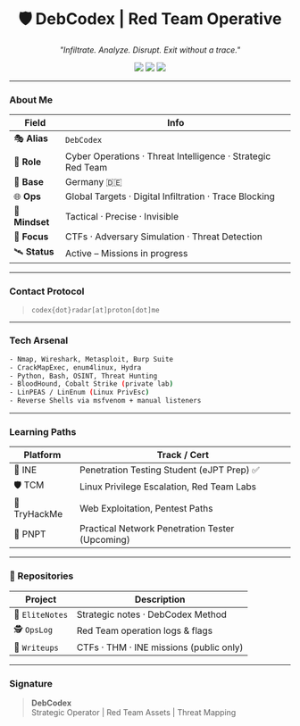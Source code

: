 <h1 align="center">🛡️ DebCodex | Red Team Operative</h1>

<p align="center"><i>"Infiltrate. Analyze. Disrupt. Exit without a trace."</i></p>

<p align="center">
  <img src="https://img.shields.io/badge/Red%20Team-Active-critical?style=for-the-badge&logo=tryhackme&logoColor=white" />
  <img src="https://img.shields.io/badge/eJPT-Training-green?style=for-the-badge&logo=ine" />
  <img src="https://img.shields.io/badge/Germany%20Base-🌍-lightgrey?style=for-the-badge" />
</p>

---

### About Me

| Field | Info |
|-------|------|
| 🎭 **Alias** | `DebCodex` |
| 🎯 **Role** | Cyber Operations · Threat Intelligence · Strategic Red Team |
| 📍 **Base** | Germany 🇩🇪 |
| 🌐 **Ops** | Global Targets · Digital Infiltration · Trace Blocking |
| 🧠 **Mindset** | Tactical · Precise · Invisible |
| 🧬 **Focus** | CTFs · Adversary Simulation · Threat Detection |
| 🛰️ **Status** | Active – Missions in progress |


---


### Contact Protocol

> `codex{dot}radar[at]proton[dot]me`


---


### Tech Arsenal

```bash
- Nmap, Wireshark, Metasploit, Burp Suite
- CrackMapExec, enum4linux, Hydra
- Python, Bash, OSINT, Threat Hunting
- BloodHound, Cobalt Strike (private lab)
- LinPEAS / LinEnum (Linux PrivEsc)
- Reverse Shells via msfvenom + manual listeners
```

---

### Learning Paths

| Platform | Track / Cert |
|----------|--------------|
| 🧠 INE | Penetration Testing Student (eJPT Prep) ✅ |
| 🛡️ TCM | Linux Privilege Escalation, Red Team Labs |
| 👾 TryHackMe | Web Exploitation, Pentest Paths |
| 🎯 PNPT | Practical Network Penetration Tester (Upcoming) |


---

### 📂 Repositories

| Project | Description |
|---------|-------------|
| 🧬 `EliteNotes` | Strategic notes · DebCodex Method |
| 🕵️ `OpsLog` | Red Team operation logs & flags |
| 📜 `Writeups` | CTFs · THM · INE missions (public only) |


---

### Signature

> **DebCodex**  
> Strategic Operator | Red Team Assets | Threat Mapping  

